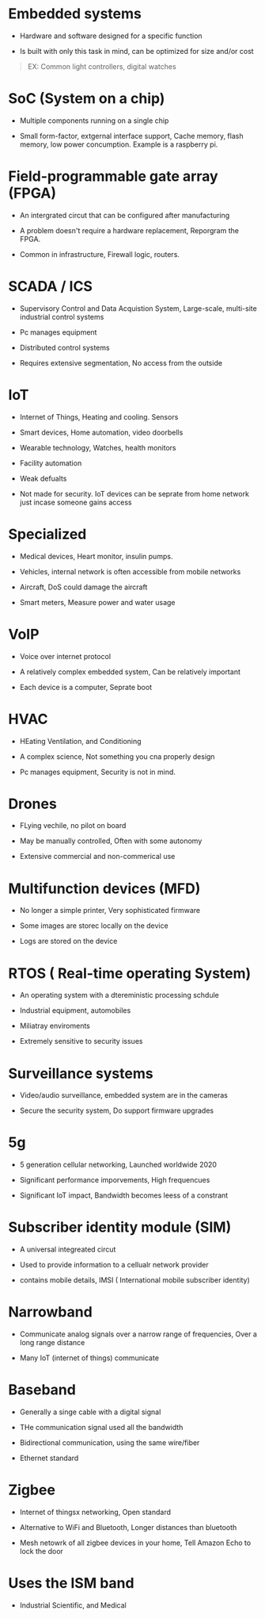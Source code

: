 # Embedded systems
* Hardware and software designed for a specific function

* Is built with only this task in mind, can be optimized for size and/or cost

> EX: Common light controllers, digital watches 

# SoC (System on a chip)
* Multiple components running on a single chip

* Small form-factor, extgernal interface support, Cache memory, flash memory, low power concumption. Example is a raspberry pi.

# Field-programmable gate array (FPGA)
* An intergrated circut that can be configured after manufacturing

* A problem doesn't require a hardware replacement, Reporgram the FPGA. 

* Common in infrastructure, Firewall logic, routers. 

# SCADA / ICS
* Supervisory Control and Data Acquistion System, Large-scale, multi-site industrial control systems

* Pc manages equipment

* Distributed control systems

* Requires extensive segmentation, No access from the outside 

# IoT
* Internet of Things, Heating and cooling. Sensors

* Smart devices, Home automation, video doorbells

* Wearable technology, Watches, health monitors

* Facility automation 

* Weak defualts 

* Not made for security. IoT devices can be seprate from home network just incase someone gains access 

# Specialized
* Medical devices, Heart monitor, insulin pumps. 

* Vehicles, internal network is often accessible from mobile networks

* Aircraft, DoS could damage the aircraft

* Smart meters, Measure power and water usage 

# VoIP
* Voice over internet protocol 

* A relatively complex embedded system, Can be relatively important

* Each device is a computer, Seprate boot

# HVAC 
* HEating Ventilation, and Conditioning

* A complex science, Not something you cna properly design

* Pc manages equipment, Security is not in mind.

# Drones
* FLying vechile, no pilot on board

* May be manually controlled, Often with some autonomy 

* Extensive commercial and non-commerical use 

# Multifunction devices (MFD)
* No longer a simple printer, Very sophisticated firmware

* Some images are storec locally on the device

* Logs  are stored on the device

# RTOS ( Real-time operating System)
* An operating system with a dtereministic processing schdule

* Industrial equipment, automobiles 

* Miliatray enviroments

* Extremely sensitive to security issues

# Surveillance systems
* Video/audio surveillance, embedded system are in the cameras

* Secure the security system, Do support firmware upgrades 

# 5g
* 5 generation cellular networking, Launched worldwide 2020

* Significant performance imporvements, High frequencues

* Significant IoT impact, Bandwidth becomes leess of a constrant 

# Subscriber identity module (SIM)
* A universal integreated circut 

* Used to provide information to a cellualr network provider

* contains mobile details, IMSI ( International mobile subscriber identity)

# Narrowband
* Communicate analog signals over a narrow range of frequencies, Over a long range distance

* Many IoT (internet of things) communicate 

# Baseband
* Generally a singe cable with a digital signal 

* THe communication signal used all the bandwidth

* Bidirectional communication, using the same wire/fiber

* Ethernet standard 

# Zigbee 
* Internet of thingsx networking, Open standard

* Alternative to WiFi and Bluetooth, Longer distances than bluetooth

* Mesh netowrk of all zigbee devices in your home, Tell Amazon Echo to lock the door

# Uses the ISM band
* Industrial Scientific, and Medical 










































